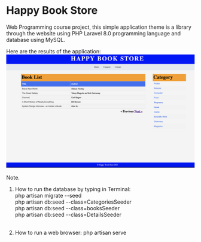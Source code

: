 # Happy Book Store
Web Programming course project, this simple application theme is a library through the website using PHP Laravel 8.0 programming language and database using MySQL.

Here are the results of the application:
![Image of Quiz Tokoh Dunia](https://github.com/hafizelfiawedoputra/HappyBookStoreUTS/blob/main/Screen%20Shot%202021-11-30%20at%2013.03.52.png)

Note.<br>
1. How to run the database by typing in Terminal:<br>
php artisan migrate --seed <br>
php artisan db:seed --class=CategoriesSeeder <br>
php artisan db:seed --class=booksSeeder <br>
php artisan db:seed --class=DetailsSeeder <br> <br>

2. How to run a web browser: php artisan serve
